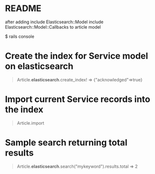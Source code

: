 # README

after adding
  include Elasticsearch::Model
  include Elasticsearch::Model::Callbacks
 to article model

$ rails console

# Create the index for Service model on elasticsearch
> Article.__elasticsearch__.create_index!
=> {"acknowledged"=>true}

# Import current Service records into the index
> Article.import

# Sample search returning total results
> Article.__elasticsearch__.search("mykeyword").results.total
=> 2
